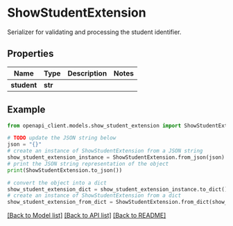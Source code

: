 # ShowStudentExtension

Serializer for validating and processing the student identifier.

## Properties

Name | Type | Description | Notes
------------ | ------------- | ------------- | -------------
**student** | **str** |  | 

## Example

```python
from openapi_client.models.show_student_extension import ShowStudentExtension

# TODO update the JSON string below
json = "{}"
# create an instance of ShowStudentExtension from a JSON string
show_student_extension_instance = ShowStudentExtension.from_json(json)
# print the JSON string representation of the object
print(ShowStudentExtension.to_json())

# convert the object into a dict
show_student_extension_dict = show_student_extension_instance.to_dict()
# create an instance of ShowStudentExtension from a dict
show_student_extension_from_dict = ShowStudentExtension.from_dict(show_student_extension_dict)
```
[[Back to Model list]](../README.md#documentation-for-models) [[Back to API list]](../README.md#documentation-for-api-endpoints) [[Back to README]](../README.md)


